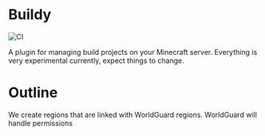 # Buildy

![CI](https://github.com/MineInAbyss/Buildy/workflows/Java%20CI/badge.svg)

A plugin for managing build projects on your Minecraft server. Everything is very experimental currently, expect things to change.

# Outline

We create regions that are linked with WorldGuard regions. WorldGuard will handle permissions 